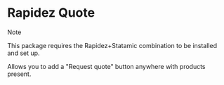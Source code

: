 # Rapidez Quote

> [!NOTE]
> This package requires the Rapidez+Statamic combination to be installed and set up.

Allows you to add a "Request quote" button anywhere with products present.